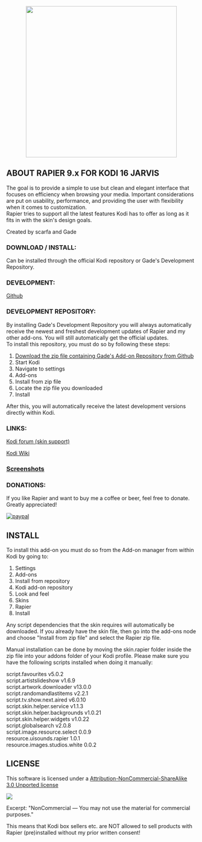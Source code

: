 <p align="center">
<img src="http://inlinestudio.dk/xtra/kodi/logo-crop.png" width="400" align="middle">
</p>

## ABOUT RAPIER 9.x FOR KODI 16 JARVIS
The goal is to provide a simple to use but clean and elegant interface that focuses on efficiency when browsing your media. 
Important considerations are put on usability, performance, and providing the user with flexibility when it comes to customization.   
Rapier tries to support all the latest features Kodi has to offer as long as it fits in with the skin's design goals.   
  
Created by scarfa and Gade  

### DOWNLOAD / INSTALL:
Can be installed through the official Kodi repository or Gade's Development Repository.

### DEVELOPMENT:
[Github](https://github.com/gade01/Rapier/tree/Jarvis)

### DEVELOPMENT REPOSITORY:  
By installing Gade's Development Repository you will always automatically receive the newest and freshest development updates of Rapier and my other add-ons. You will still automatically get the official updates.  
To install this repository, you must do so by following these steps:  

1. [Download the zip file containing Gade's Add-on Repository from Github](https://github.com/gade01/repository.gade/raw/master/jarvis/repository.gade/repository.gade-1.1.4.zip)   
2. Start Kodi   
3. Navigate to settings   
4. Add-ons   
5. Install from zip file   
6. Locate the zip file you downloaded   
7. Install   

After this, you will automatically receive the latest development versions directly within Kodi.   

### LINKS:
[Kodi forum (skin support)](http://forum.kodi.tv/forumdisplay.php?fid=120)

[Kodi Wiki](http://kodi.wiki/view/Add-on:Rapier)

### [Screenshots](http://kodi.wiki/view/Add-on:Rapier#Screenshots)

### DONATIONS:
If you like Rapier and want to buy me a coffee or beer, feel free to donate. Greatly appreciated!

[![paypal](https://www.paypalobjects.com/en_US/i/btn/btn_donate_LG.gif)](https://www.paypal.com/cgi-bin/webscr?cmd=_donations&business=TKBVTL8RFC43N&lc=DK&item_name=Gade&item_number=skin%2erapier&currency_code=EUR&bn=PP%2dDonationsBF%3abtn_donate_LG%2egif%3aNonHostedGuest)   

## INSTALL   
To install this add-on you must do so from the Add-on manager from within Kodi by going to:   

1. Settings   
2. Add-ons   
3. Install from repository   
4. Kodi add-on repository   
5. Look and feel   
6. Skins   
7. Rapier   
8. Install   

Any script dependencies that the skin requires will automatically be downloaded. If you already have the skin file, then go into the add-ons node and choose "Install from zip file" and select the Rapier zip file.

Manual installation can be done by moving the skin.rapier folder inside the zip file into your addons folder of your Kodi profile.
Please make sure you have the following scripts installed when doing it manually: 

script.favourites v5.0.2  
script.artistslideshow v1.6.9  
script.artwork.downloader v13.0.0  
script.randomandlastitems v2.2.1  
script.tv.show.next.aired v6.0.10  
script.skin.helper.service v1.1.3  
script.skin.helper.backgrounds v1.0.21  
script.skin.helper.widgets v1.0.22  
script.globalsearch v2.0.8  
script.image.resource.select 0.0.9  
resource.uisounds.rapier 1.0.1  
resource.images.studios.white 0.0.2  

## LICENSE
This software is licensed under a [Attribution-NonCommercial-ShareAlike 3.0 Unported license](http://creativecommons.org/licenses/by-nc-sa/3.0/)

<img src="https://mirrors.creativecommons.org/presskit/buttons/80x15/png/by-nc-sa.png">

Excerpt:
"NonCommercial — You may not use the material for commercial purposes."

This means that Kodi box sellers etc. are NOT allowed to sell products with Rapier (pre)installed without my prior written consent!